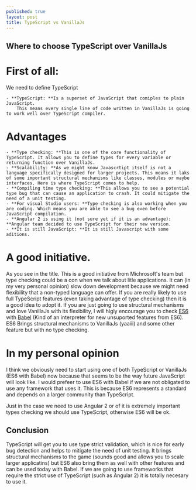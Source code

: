 ```yaml
---
published: true
layout: post
title: TypeScript vs VanillaJs
---
```



## Where to choose TypeScript over VanillaJs

# First of all:

We need to define TypeScript

    - **TypeScript: **Is a superset of JavaScript that comiples to plain JavaScript.
    	This means every single line of code written in VanillaJs is going to work well over TypeScript compiler.
        
# Advantages
    - **Type checking: **This is one of the core functionality of TypeScript. It allows you to define types for every variable or returning function over VanillaJs.
    - **Scalability: **As we might know Javascrtipt itself is not a language specifically designed for larger projects. This means it laks of some important structural mechanisms like classes, modules or maybe interfaces. Here is where TypeScript comes to help.
    - **Compiling time type checking: **This allows you to see a potential type bug that can cause an application to crash. It could mitigate the need of a unit testing.
	- **For visual Studio users: **Type checking is also working when you are coding. Which means you are able to see a bug even before JavaScript compilation.
    - **Angular 2 is using it (not sure yet if it is an advantage): **Angular team decided to use TypeScript for their new version.
    - **It is still JavaScript: **It is still Javascript with some aditions.
    
# A good initiative.

As you see in the title. This is a good initiative from Michrosoft's team but type checking could be a con when we talk about litle applications. It can (in my very personal opinion) slow down development because we might need flexibility that a non-typed language can offer. If you are really likely to use full TypeScript features (even taking advantage of type checking) then it is a good idea to adopt it. If you are just going to use structural mechanisms and love VanillaJs with its flexibility, I will higly encourage you to check [ES6](http://www.ecmascript.org/) with [Babel](https://babeljs.io/) (Kind of an interpreter for new unsuported features from ES6). ES6 Brings structural mechanisms to VanillaJs (yaaiii) and some other feature but with no type checking.

# In my personal opinion

I think we obviously need to start using one of both TypeScript or VanillaJs (ES6 with Babel) now because that seems to be the way future JavaScript will look like. I would prefeer to use ES6 with Babel if we are not obligated to use any framework that uses it. This is because ES6 represents a standard and depends on a larger community than TypeScript.

Just in the case we need to use Angular 2 or of it is extremely important types checking we should use TypeScript, otherwise ES6 will be ok.

## Conclusion

TypeScript will get you to use type strict validation, which is nice for early bug detection and helps to mitigate the need of unit testing. It brings structural mechanisms to the game (sounds good and allows you to scale larger applicatins) but ES6 also bring them as well with other features and can be used today with Babel. If we are going to use frameworks that require the strict use of TypeScript (such as Angular 2) it is totally necesary to use it.
